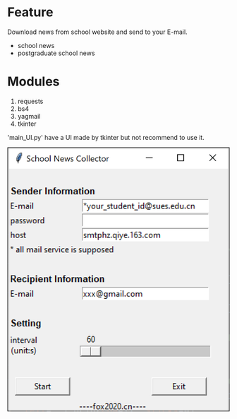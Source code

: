 # Feature
Download news from school website and send to your E-mail.
* school news
* postgraduate school news

# Modules
1. requests
2. bs4
3. yagmail
4. tkinter


'main_UI.py' have a UI made by tkinter but not recommend to use it.


!['ui'](ui.png)